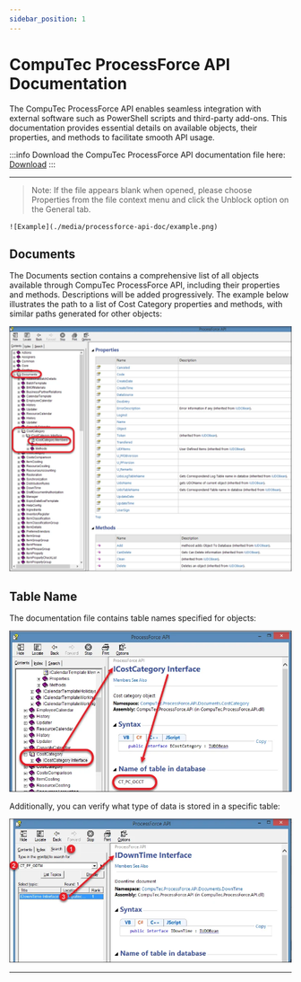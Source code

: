 ```yaml
---
sidebar_position: 1
---
```


# CompuTec ProcessForce API Documentation

The CompuTec ProcessForce API enables seamless integration with external software such as PowerShell scripts and third-party add-ons. This documentation provides essential details on available objects, their properties, and methods to facilitate smooth API usage.

:::info
    Download the CompuTec ProcessForce API documentation file here: [Download](https://download.computec.one/media/processforce/CompuTec_ProcessForce_API.chm)
:::

---

>Note: If the file appears blank when opened, please choose Properties from the file context menu and click the Unblock option on the General tab.

    ![Example](./media/processforce-api-doc/example.png)

## Documents

The Documents section contains a comprehensive list of all objects available through CompuTec ProcessForce API, including their properties and methods. Descriptions will be added progressively. The example below illustrates the path to a list of Cost Category properties and methods, with similar paths generated for other objects:

![Documents](./media/processforce-api-doc/documents.webp)

## Table Name

The documentation file contains table names specified for objects:

![Table Name](./media/processforce-api-doc/table-name.webp)

Additionally, you can verify what type of data is stored in a specific table:

![Table Search](./media/processforce-api-doc/table-search.webp)

---
